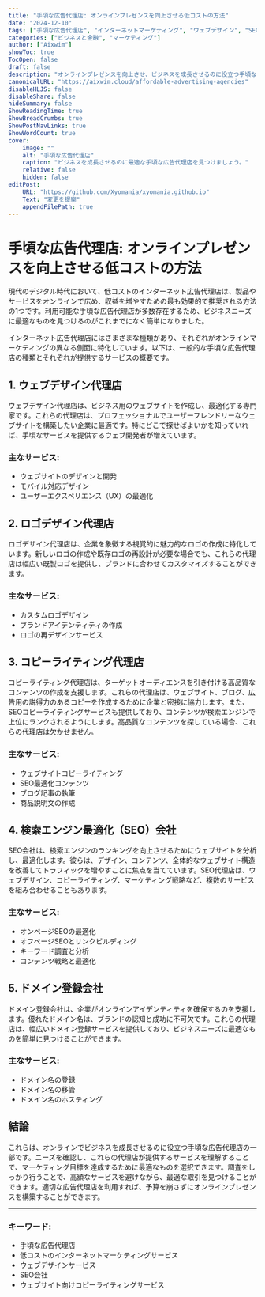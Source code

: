 ```yaml
---
title: "手頃な広告代理店: オンラインプレゼンスを向上させる低コストの方法"
date: "2024-12-10"
tags: ["手頃な広告代理店", "インターネットマーケティング", "ウェブデザイン", "SEO", "コピーライティングサービス"]
categories: ["ビジネスと金融", "マーケティング"]
author: ["Aixwim"]
showToc: true
TocOpen: false
draft: false
description: "オンラインプレゼンスを向上させ、ビジネスを成長させるのに役立つ手頃な広告代理店を見つけましょう。さまざまな種類の代理店について学び、あなたのニーズに最適なものを見つける方法をご紹介します。"
canonicalURL: "https://aixwim.cloud/affordable-advertising-agencies"
disableHLJS: false
disableShare: false
hideSummary: false
ShowReadingTime: true
ShowBreadCrumbs: true
ShowPostNavLinks: true
ShowWordCount: true
cover:
    image: ""
    alt: "手頃な広告代理店"
    caption: "ビジネスを成長させるのに最適な手頃な広告代理店を見つけましょう。"
    relative: false
    hidden: false
editPost:
    URL: "https://github.com/Xyomania/xyomania.github.io"
    Text: "変更を提案"
    appendFilePath: true
---
```


# 手頃な広告代理店: オンラインプレゼンスを向上させる低コストの方法

現代のデジタル時代において、低コストのインターネット広告代理店は、製品やサービスをオンラインで広め、収益を増やすための最も効果的で推奨される方法の1つです。利用可能な手頃な広告代理店が多数存在するため、ビジネスニーズに最適なものを見つけるのがこれまでになく簡単になりました。

インターネット広告代理店にはさまざまな種類があり、それぞれがオンラインマーケティングの異なる側面に特化しています。以下は、一般的な手頃な広告代理店の種類とそれぞれが提供するサービスの概要です。

## 1. ウェブデザイン代理店

ウェブデザイン代理店は、ビジネス用のウェブサイトを作成し、最適化する専門家です。これらの代理店は、プロフェッショナルでユーザーフレンドリーなウェブサイトを構築したい企業に最適です。特にどこで探せばよいかを知っていれば、手頃なサービスを提供するウェブ開発者が増えています。

### 主なサービス:
- ウェブサイトのデザインと開発
- モバイル対応デザイン
- ユーザーエクスペリエンス（UX）の最適化

## 2. ロゴデザイン代理店

ロゴデザイン代理店は、企業を象徴する視覚的に魅力的なロゴの作成に特化しています。新しいロゴの作成や既存ロゴの再設計が必要な場合でも、これらの代理店は幅広い既製ロゴを提供し、ブランドに合わせてカスタマイズすることができます。

### 主なサービス:
- カスタムロゴデザイン
- ブランドアイデンティティの作成
- ロゴの再デザインサービス

## 3. コピーライティング代理店

コピーライティング代理店は、ターゲットオーディエンスを引き付ける高品質なコンテンツの作成を支援します。これらの代理店は、ウェブサイト、ブログ、広告用の説得力のあるコピーを作成するために企業と密接に協力します。また、SEOコピーライティングサービスも提供しており、コンテンツが検索エンジンで上位にランクされるようにします。高品質なコンテンツを探している場合、これらの代理店は欠かせません。

### 主なサービス:
- ウェブサイトコピーライティング
- SEO最適化コンテンツ
- ブログ記事の執筆
- 商品説明文の作成

## 4. 検索エンジン最適化（SEO）会社

SEO会社は、検索エンジンのランキングを向上させるためにウェブサイトを分析し、最適化します。彼らは、デザイン、コンテンツ、全体的なウェブサイト構造を改善してトラフィックを増やすことに焦点を当てています。SEO代理店は、ウェブデザイン、コピーライティング、マーケティング戦略など、複数のサービスを組み合わせることもあります。

### 主なサービス:
- オンページSEOの最適化
- オフページSEOとリンクビルディング
- キーワード調査と分析
- コンテンツ戦略と最適化

## 5. ドメイン登録会社

ドメイン登録会社は、企業がオンラインアイデンティティを確保するのを支援します。優れたドメイン名は、ブランドの認知と成功に不可欠です。これらの代理店は、幅広いドメイン登録サービスを提供しており、ビジネスニーズに最適なものを簡単に見つけることができます。

### 主なサービス:
- ドメイン名の登録
- ドメイン名の移管
- ドメイン名のホスティング

## 結論

これらは、オンラインでビジネスを成長させるのに役立つ手頃な広告代理店の一部です。ニーズを確認し、これらの代理店が提供するサービスを理解することで、マーケティング目標を達成するために最適なものを選択できます。調査をしっかり行うことで、高額なサービスを避けながら、最適な取引を見つけることができます。適切な広告代理店を利用すれば、予算を崩さずにオンラインプレゼンスを構築することができます。

---

### キーワード:
- 手頃な広告代理店  
- 低コストのインターネットマーケティングサービス  
- ウェブデザインサービス  
- SEO会社  
- ウェブサイト向けコピーライティングサービス  
